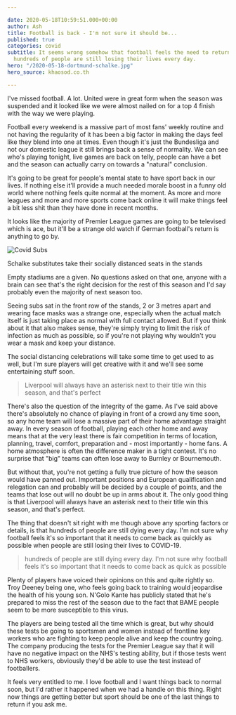 ```yaml
---

date: 2020-05-18T10:59:51.000+00:00
author: Ash
title: Football is back - I'm not sure it should be...
published: true
categories: covid
subtitle: It seems wrong somehow that football feels the need to return already when
  hundreds of people are still losing their lives every day.
hero: "/2020-05-18-dortmund-schalke.jpg"
hero_source: khaosod.co.th

---
```

I've missed football. A lot. United were in great form when the season was suspended and it looked like we were almost nailed on for a top 4 finish with the way we were playing.

Football every weekend is a massive part of most fans' weekly routine and not having the regularity of it has been a big factor in making the days feel like they blend into one at times. Even though it's just the Bundesliga and not our domestic league it still brings back a sense of normality. We can see who's playing tonight, live games are back on telly, people can have a bet and the season can actually carry on towards a "natural" conclusion.

It's going to be great for people's mental state to have sport back in our lives. If nothing else it'll provide a much needed morale boost in a funny old world where nothing feels quite normal at the moment. As more and more leagues and more and more sports come back online it will make things feel a bit less shit than they have done in recent months.

It looks like the majority of Premier League games are going to be televised which is ace, but it'll be a strange old watch if German football's return is anything to go by.

<picture class="image__full-width"> <img src="/assets/img/2020-05-21-schalke-subs.jpg" alt="Covid Subs" /> <figcaption>Schalke substitutes take their socially distanced seats in the stands</figcaption></picture>

Empty stadiums are a given. No questions asked on that one, anyone with a brain can see that's the right decision for the rest of this season and I'd say probably even the majority of next season too.

Seeing subs sat in the front row of the stands, 2 or 3 metres apart and wearing face masks was a strange one, especially when the actual match itself is just taking place as normal with full contact allowed. But if you think about it that also makes sense, they're simply trying to limit the risk of infection as much as possible, so if you're not playing why wouldn't you wear a mask and keep your distance.

The social distancing celebrations will take some time to get used to as well, but I'm sure players will get creative with it and we'll see some entertaining stuff soon.

> Liverpool will always have an asterisk next to their title win this season, and that's perfect

There's also the question of the integrity of the game. As I've said above there's absolutely no chance of playing in front of a crowd any time soon, so any home team will lose a massive part of their home advantage straight away. In every season of football, playing each other home and away means that at the very least there is fair competition in terms of location, planning, travel, comfort, preparation and - most importantly - home fans. A home atmosphere is often the difference maker in a tight contest. It's no surprise that "big" teams can often lose away to Burnley or Bournemouth.

But without that, you're not getting a fully true picture of how the season would have panned out. Important positions and European qualification and relegation can and probably will be decided by a couple of points, and the teams that lose out will no doubt be up in arms about it. The only good thing is that Liverpool will always have an asterisk next to their title win this season, and that's perfect.

The thing that doesn't sit right with me though above any sporting factors or details, is that hundreds of people are still dying every day. I'm not sure why football feels it's so important that it needs to come back as quickly as possible when people are still losing their lives to COVID-19.

> hundreds of people are still dying every day. I'm not sure why football feels it's so important that it needs to come back as quick as possible

Plenty of players have voiced their opinions on this and quite rightly so. Troy Deeney being one, who feels going back to training would jeopardise the health of his young son. N'Golo Kante has publicly stated that he's prepared to miss the rest of the season due to the fact that BAME people seem to be more susceptible to this virus.

The players are being tested all the time which is great, but why should these tests be going to sportsmen and women instead of frontline key workers who are fighting to keep people alive and keep the country going. The company producing the tests for the Premier League say that it will have no negative impact on the NHS's testing ability, but if those tests went to NHS workers, obviously they'd be able to use the test instead of footballers.

It feels very entitled to me. I love football and I want things back to normal soon, but I'd rather it happened when we had a handle on this thing. Right now things are getting better but sport should be one of the last things to return if you ask me.